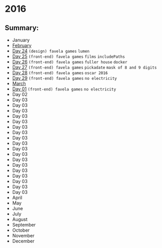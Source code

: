 # 2016

## Summary:
 - January
 - [February](feb/README.md)
  - [Day 24](feb/02-24-2016.md) `(design) favela games` `lumen`
  - [Day 25](feb/02-25-2016.md) `(front-end) favela games` `films` `includePaths`
  - [Day 26](feb/02-26-2016.md) `(front-end) favela games` `fuller house`  `docker` 
  - [Day 27](feb/02-27-2016.md) `(front-end) favela games` `pickadate` `mask of 8 and 9 digits`
  - [Day 28](feb/02-28-2016.md) `(front-end) favela games` `oscar 2016`
  - [Day 29](feb/02-29-2016.md) `(front-end) favela games` `no electricity`
 - [March](mar/README.md)
  - [Day 01](mar/03-01-2016.md) `(front-end) favela games` `no electricity`
  - Day 02
  - Day 03
  - Day 03
  - Day 03
  - Day 03
  - Day 03
  - Day 03
  - Day 03
  - Day 03
  - Day 03
  - Day 03
  - Day 03
  - Day 03
  - Day 03
  - Day 03
  - Day 03
  - Day 03
  - Day 03
  - Day 03
 - April
 - May
 - June
 - July
 - August
 - September
 - October
 - November
 - December
